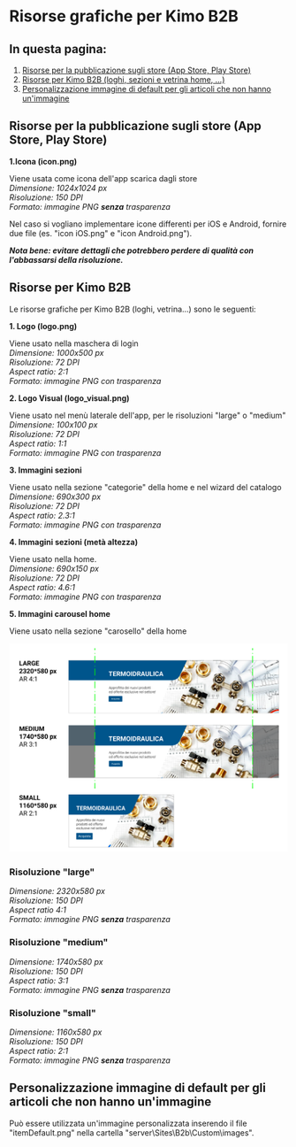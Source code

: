 # Risorse grafiche per Kimo B2B

## In questa pagina:

1. [Risorse per la pubblicazione sugli store (App Store, Play Store)](risorse-grafiche-per-kimo-b2b.md#risorse-per-la-pubblicazione-sugli-store-app-store-play-store)
2. [Risorse per Kimo B2B (loghi, sezioni e vetrina home, ...)](risorse-grafiche-per-kimo-b2b.md#risorse-per-kimo-b2b)
3. [Personalizzazione immagine di default per gli articoli che non hanno un'immagine](risorse-grafiche-per-kimo-b2b.md#personalizzazione-immagine-di-default-per-gli-articoli-che-non-hanno-unimmagine)

## Risorse per la pubblicazione sugli store (App Store, Play Store)

**1.Icona (icon.png)**

Viene usata come icona dell'app scarica dagli store\
_Dimensione: 1024x1024 px_\
_Risoluzione: 150 DPI_\
_Formato: immagine PNG **senza** trasparenza_

Nel caso si vogliano implementare icone differenti per iOS e Android, fornire due file (es. "icon iOS.png" e "icon Android.png").

_**Nota bene: evitare dettagli che potrebbero perdere di qualità con l'abbassarsi della risoluzione.**_

## Risorse per Kimo B2B

Le risorse grafiche per Kimo B2B (loghi, vetrina...) sono le seguenti:

**1. Logo (logo.png)**

Viene usato nella maschera di login\
_Dimensione: 1000x500 px_\
_Risoluzione: 72 DPI_\
_Aspect ratio: 2:1_\
_Formato: immagine PNG con trasparenza_

**2. Logo Visual (logo\_visual.png)**

Viene usato nel menù laterale dell'app, per le risoluzioni "large" o "medium"\
_Dimensione: 100x100 px_\
_Risoluzione: 72 DPI_\
_Aspect ratio: 1:1_\
_Formato: immagine PNG con trasparenza_

**3. Immagini sezioni**

Viene usato nella sezione "categorie" della home e nel wizard del catalogo\
_Dimensione: 690x300 px_\
_Risoluzione: 72 DPI_\
_Aspect ratio: 2.3:1_\
_Formato: immagine PNG con trasparenza_

**4. Immagini sezioni (metà altezza)**

Viene usato nella home.\
_Dimensione: 690x150 px_\
_Risoluzione: 72 DPI_\
_Aspect ratio: 4.6:1_\
_Formato: immagine PNG con trasparenza_

**5. Immagini carousel home**

Viene usato nella sezione "carosello" della home

![](../../.gitbook/assets/risorsa-graficacarousel.png)

### Risoluzione "large"

_Dimensione: 2320x580 px_\
_Risoluzione: 150 DPI_\
_Aspect ratio 4:1_\
_Formato: immagine PNG **senza** trasparenza_

### Risoluzione "medium"

_Dimensione: 1740x580 px_\
_Risoluzione: 150 DPI_\
_Aspect ratio: 3:1_\
_Formato: immagine PNG **senza** trasparenza_

### Risoluzione "small"

_Dimensione: 1160x580 px_\
_Risoluzione: 150 DPI_\
_Aspect ratio: 2:1_\
_Formato: immagine PNG **senza** trasparenza_



## Personalizzazione immagine di default per gli articoli che non hanno un'immagine

Può essere utilizzata un'immagine personalizzata inserendo il file "itemDefault.png" nella cartella "server\Sites\B2b\Custom\images".
